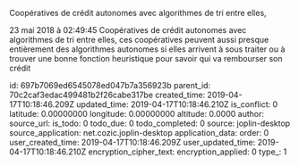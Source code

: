 Coopératives de crédit autonomes avec algorithmes de tri entre elles,

23 mai 2018 à 02:49:45
Coopératives de crédit autonomes avec algorithmes de tri entre elles,
ces coopératives peuvent aussi presque entièrement des algorithmes
autonomes si elles arrivent à sous traiter ou à trouver une bonne
fonction heuristique pour savoir qui va rembourser son crédit


id: 697b7069ed6545078ed047b7a356923b
parent_id: 70c2caf3edac499481b2f26cabe317be
created_time: 2019-04-17T10:18:46.209Z
updated_time: 2019-04-17T10:18:46.210Z
is_conflict: 0
latitude: 0.00000000
longitude: 0.00000000
altitude: 0.0000
author: 
source_url: 
is_todo: 0
todo_due: 0
todo_completed: 0
source: joplin-desktop
source_application: net.cozic.joplin-desktop
application_data: 
order: 0
user_created_time: 2019-04-17T10:18:46.209Z
user_updated_time: 2019-04-17T10:18:46.210Z
encryption_cipher_text: 
encryption_applied: 0
type_: 1